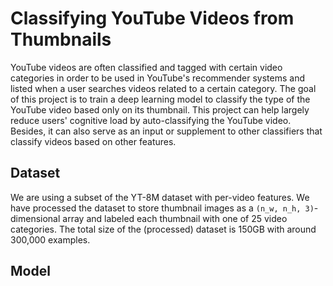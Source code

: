 # Classifying YouTube Videos from Thumbnails

YouTube videos are often classified and tagged with certain video categories in order to be used in YouTube's recommender systems and listed when a user searches videos related to a certain category. The goal of this project is to train a deep learning model to classify the type of the YouTube video based only on its thumbnail. This project can help largely reduce users' cognitive load by auto-classifying the YouTube video. Besides, it can also serve as an input or supplement to other classifiers that classify videos based on other features.

## Dataset

We are using a subset of the YT-8M dataset with per-video features. We have processed the dataset to store thumbnail images as a `(n_w, n_h, 3)`-dimensional array and labeled each thumbnail with one of 25 video categories. The total size of the (processed) dataset is 150GB with around 300,000 examples.

## Model
